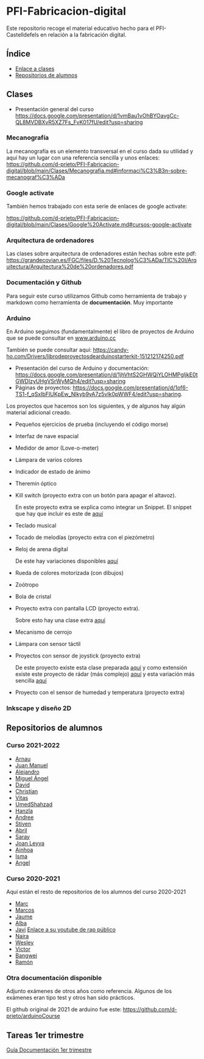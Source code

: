# PFI-Fabricacion-digital

Este repositorio recoge el material educativo hecho para el PFI-Castelldefels en relación a la fabricación digital. 

## Índice

* [Enlace a clases](#clases)
* [Repositorios de alumnos](#repositorios-de-alumnos)

## Clases

* Presentación general del curso https://docs.google.com/presentation/d/1vmBau1vOhBYOavgCc-QL8MVDBXvR5XZ7Fs_FvK017fU/edit?usp=sharing

### Mecanografía

La mecanografía es un elemento transversal en el curso dada su utilidad y aquí hay un lugar con una referencia sencilla y unos enlaces: https://github.com/d-prieto/PFI-Fabricacion-digital/blob/main/Clases/Mecanografia.md#informaci%C3%B3n-sobre-mecanograf%C3%ADa

### Google activate

También hemos trabajado con esta serie de enlaces de google activate:

https://github.com/d-prieto/PFI-Fabricacion-digital/blob/main/Clases/Google%20Activate.md#cursos-google-activate

### Arquitectura de ordenadores

Las clases sobre arquitectura de ordenadores están hechas sobre este pdf: https://grandecovian.es/FGC/files/D.%20Tecnolog%C3%ADa/TIC%20I/Arquitectura/Arquitectura%20de%20ordenadores.pdf

### Documentación y Github 

Para seguir este curso utilizamos Github como herramienta de trabajo y markdown como herramienta de **documentación**. Muy importante

### Arduino 

En Arduino seguimos (fundamentalmente) el libro de proyectos de Arduino que se puede consultar en www.arduino.cc

También se puede consultar aquí: 
https://candy-ho.com/Drivers/librodeproyectosdearduinostarterkit-151212174250.pdf


* Presentación del curso de Arduino y documentación: https://docs.google.com/presentation/d/1jhVhtS2GHWQiYLOHMPgljkE0tGWDIzyUHgVSrWyMQh4/edit?usp=sharing
* Páginas de proyectos: https://docs.google.com/presentation/d/1of6-TS1-f_qSxIbFIUKpEw_Nlkyb9vA7z5vIk0pWWF4/edit?usp=sharing.

Los proyectos que hacemos son los siguientes, y de algunos hay algún material adicional creado. 

* Pequeños ejercicios de prueba (incluyendo el código morse)
* Interfaz de nave espacial
* Medidor de amor (Love-o-meter)
* Lámpara de varios colores
* Indicador de estado de ánimo
* Theremin óptico
* Kill switch (proyecto extra con un botón para apagar el altavoz). 

  En este proyecto extra se explica como integrar un Snippet. El snippet que hay que incluir es este de [aquí](https://github.com/d-prieto/PFI-Fabricacion-digital/blob/main/Clases/arduino/Snippet%20kill%20switch.cpp)
* Teclado musical
* Tocado de melodías (proyecto extra con el piezómetro)
* Reloj de arena digital
      
   De este hay variaciones disponibles [aquí](https://github.com/d-prieto/PFI-Fabricacion-digital/blob/main/Clases/arduino/Variaci%C3%B3n%20Reloj%20Digital.md#variantes-de-contador)
* Rueda de colores motorizada (con dibujos)
* Zoótropo
* Bola de cristal
* Proyecto extra con pantalla LCD (proyecto extra).

  Sobre esto hay una clase extra [aquí](https://github.com/d-prieto/PFI-Fabricacion-digital/blob/main/Clases/arduino/Clase%20extra%20lcd.md#variaciones-y-enlaces-con-la-pantalla-lcd)
  
* Mecanismo de cerrojo
* Lámpara con sensor táctil
* Proyectos con sensor de joystick (proyecto extra)
      
  De este proyecto existe esta clase preparada [aquí](https://github.com/d-prieto/PFI-Fabricacion-digital/blob/main/Clases/arduino/Clase%20joystick.md) y como extensión existe este proyecto de rádar (más complejo) [aquí](https://github.com/d-prieto/PFI-Fabricacion-digital/blob/main/Clases/arduino/Clase%20joystick.md#m%C3%B3dulo-de-joystick-con-bot%C3%B3n-ky-023-joystick) y esta variación más sencilla [aquí](https://github.com/d-prieto/PFI-Fabricacion-digital/blob/main/Clases/arduino/Clase%20Joystick%202.md#variaciones-de-joystick)
* Proyecto con el sensor de humedad y temperatura (proyecto extra)


### Inkscape y diseño 2D


## Repositorios de alumnos 

### Curso 2021-2022

* [Arnau](https://github.com/aRnAu1012/)
* [Juan Manuel](https://github.com/Baultek)
* [Alejandro](https://github.com/Baelyn1/1-Trimestre)
* [Miguel Ángel](https://github.com/miguelamgel1107)
* [David](https://github.com/DavidMenCam)
* [Christian](https://github.com/Tabrih/)
* [Vitas](https://github.com/VitasB)
* [UmedShahzad](https://github.com/umershahzad12)
* [Hanzla](https://github.com/Hanzla55)
* [Andree](https://github.com/Samael696/)
* [Stiven](https://github.com/St1v3n3223/)
* [Abril](https://github.com/jjksimp/)
* [Saray](https://github.com/Mikeey666/)
* [Joan Leyva](https://github.com/Draken666)
* [Ainhoa](https://github.com/Ainhoa0512)
* [Isma](https://github.com/ismamera/)
* [Angel](https://github.com/ANGEY33)


### Curso 2020-2021

Aquí están el resto de repositorios de los alumnos del curso 2020-2021

* [Marc](https://github.com/marc125678/Arduino)
* [Marcos](https://github.com/marcoshens/arduinoo)
* [Jaume](https://github.com/Jsamapro/arduino)
* [Alba](https://github.com/Albitah24/arduino/)
* [Javi](https://github.com/reverte04/arduino) [Enlace a su youtube de rap público](https://www.youtube.com/channel/UCu0FMoy093Dnx6avLm4D-Aw)
* [Naira](https://github.com/chechiliaa/arduino)
* [Wesley](https://github.com/Wesley3455/Arduino-/)
* [Victor](https://github.com/XXDARKNIGHTXX/arduino)
* [Bangwei](https://github.com/chenbangwei/Arduino)
* [Ramón](https://github.com/ItsMonxxu/Arduino)

### Otra documentación disponible

Adjunto exámenes de otros años como referencia. Algunos de los exámenes eran tipo test y otros han sido prácticos. 

El github original de 2021 de arduino fue este: https://github.com/d-prieto/arduinoCourse

## Tareas 1er trimestre

[Guía Documentación 1er trimestre](https://github.com/d-prieto/PFI-Fabricacion-digital/blob/main/Documentacion%20primera%20evaluaci%C3%B3n.md#documentaci%C3%B3n-1er-trimestre-2021-2022)

